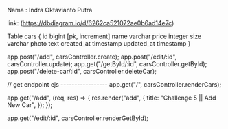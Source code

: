 Nama : Indra Oktavianto Putra

<!-- link dbdiagram tabel cars -->

link: (https://dbdiagram.io/d/6262ca521072ae0b6ad14e7c)

<!-- query create tabel dbdiagram -->

Table cars {
id bigint [pk, increment]
name varchar
price integer
size varchar
photo text
created_at timestamp
updated_at timestamp
}

<!-- list end point -->

app.post("/add", carsController.create);
app.post("/edit/:id", carsController.update);
app.get("/getById/:id", carsController.getById);
app.post("/delete-car/:id", carsController.deleteCar);

// get endpoint ejs -----------------
app.get("/", carsController.renderCars);

app.get("/add", (req, res) => {
res.render("add", {
title: "Challenge 5 || Add New Car",
});
});

app.get("/edit/:id", carsController.renderGetById);
